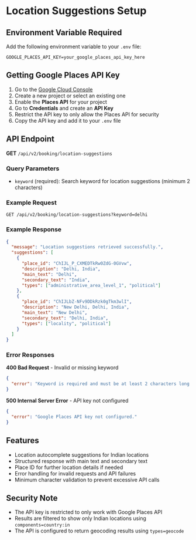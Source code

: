 # Location Suggestions Setup

## Environment Variable Required

Add the following environment variable to your `.env` file:

```env
GOOGLE_PLACES_API_KEY=your_google_places_api_key_here
```

## Getting Google Places API Key

1. Go to the [Google Cloud Console](https://console.cloud.google.com/)
2. Create a new project or select an existing one
3. Enable the **Places API** for your project
4. Go to **Credentials** and create an **API Key**
5. Restrict the API key to only allow the Places API for security
6. Copy the API key and add it to your `.env` file

## API Endpoint

**GET** `/api/v2/booking/location-suggestions`

### Query Parameters
- `keyword` (required): Search keyword for location suggestions (minimum 2 characters)

### Example Request
```
GET /api/v2/booking/location-suggestions?keyword=delhi
```

### Example Response
```json
{
  "message": "Location suggestions retrieved successfully.",
  "suggestions": [
    {
      "place_id": "ChIJL_P_CXMEDTkRw0ZdG-0GVvw",
      "description": "Delhi, India",
      "main_text": "Delhi",
      "secondary_text": "India",
      "types": ["administrative_area_level_1", "political"]
    },
    {
      "place_id": "ChIJLbZ-NFv9DDkRzk0gTkm3wlI",
      "description": "New Delhi, Delhi, India",
      "main_text": "New Delhi",
      "secondary_text": "Delhi, India",
      "types": ["locality", "political"]
    }
  ]
}
```

### Error Responses

**400 Bad Request** - Invalid or missing keyword
```json
{
  "error": "Keyword is required and must be at least 2 characters long."
}
```

**500 Internal Server Error** - API key not configured
```json
{
  "error": "Google Places API key not configured."
}
```

## Features

- Location autocomplete suggestions for Indian locations
- Structured response with main text and secondary text
- Place ID for further location details if needed
- Error handling for invalid requests and API failures
- Minimum character validation to prevent excessive API calls

## Security Note

- The API key is restricted to only work with Google Places API
- Results are filtered to show only Indian locations using `components=country:in`
- The API is configured to return geocoding results using `types=geocode`